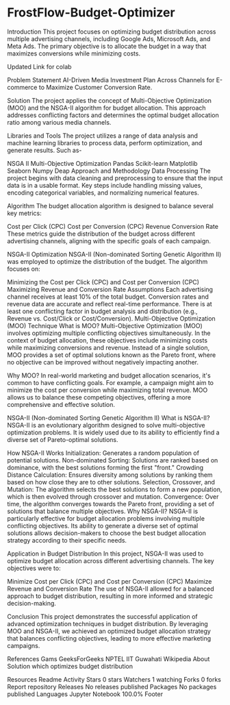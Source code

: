 # FrostFlow-Budget-Optimizer
Introduction
This project focuses on optimizing budget distribution across multiple advertising channels, including Google Ads, Microsoft Ads, and Meta Ads. The primary objective is to allocate the budget in a way that maximizes conversions while minimizing costs.

Updated Link for colab

Problem Statement
AI-Driven Media Investment Plan Across Channels for E-commerce to Maximize Customer Conversion Rate.

Solution
The project applies the concept of Multi-Objective Optimization (MOO) and the NSGA-II algorithm for budget allocation. This approach addresses conflicting factors and determines the optimal budget allocation ratio among various media channels.

Libraries and Tools
The project utilizes a range of data analysis and machine learning libraries to process data, perform optimization, and generate results. Such as-

NSGA II
Multi-Objective Optimization
Pandas
Scikit-learn
Matplotlib
Seaborn
Numpy
Deap
Approach and Methodology
Data Processing
The project begins with data cleaning and preprocessing to ensure that the input data is in a usable format. Key steps include handling missing values, encoding categorical variables, and normalizing numerical features.

Algorithm
The budget allocation algorithm is designed to balance several key metrics:

Cost per Click (CPC)
Cost per Conversion (CPC)
Revenue
Conversion Rate
These metrics guide the distribution of the budget across different advertising channels, aligning with the specific goals of each campaign.

NSGA-II Optimization
NSGA-II (Non-dominated Sorting Genetic Algorithm II) was employed to optimize the distribution of the budget. The algorithm focuses on:

Minimizing the Cost per Click (CPC) and Cost per Conversion (CPC)
Maximizing Revenue and Conversion Rate
Assumptions
Each advertising channel receives at least 10% of the total budget.
Conversion rates and revenue data are accurate and reflect real-time performance.
There is at least one conflicting factor in budget analysis and distribution (e.g., Revenue vs. Cost/Click or Cost/Conversion).
Multi-Objective Optimization (MOO) Technique
What is MOO?
Multi-Objective Optimization (MOO) involves optimizing multiple conflicting objectives simultaneously. In the context of budget allocation, these objectives include minimizing costs while maximizing conversions and revenue. Instead of a single solution, MOO provides a set of optimal solutions known as the Pareto front, where no objective can be improved without negatively impacting another.

Why MOO?
In real-world marketing and budget allocation scenarios, it's common to have conflicting goals. For example, a campaign might aim to minimize the cost per conversion while maximizing total revenue. MOO allows us to balance these competing objectives, offering a more comprehensive and effective solution.

NSGA-II (Non-dominated Sorting Genetic Algorithm II)
What is NSGA-II?
NSGA-II is an evolutionary algorithm designed to solve multi-objective optimization problems. It is widely used due to its ability to efficiently find a diverse set of Pareto-optimal solutions.

How NSGA-II Works
Initialization: Generates a random population of potential solutions.
Non-dominated Sorting: Solutions are ranked based on dominance, with the best solutions forming the first "front."
Crowding Distance Calculation: Ensures diversity among solutions by ranking them based on how close they are to other solutions.
Selection, Crossover, and Mutation: The algorithm selects the best solutions to form a new population, which is then evolved through crossover and mutation.
Convergence: Over time, the algorithm converges towards the Pareto front, providing a set of solutions that balance multiple objectives.
Why NSGA-II?
NSGA-II is particularly effective for budget allocation problems involving multiple conflicting objectives. Its ability to generate a diverse set of optimal solutions allows decision-makers to choose the best budget allocation strategy according to their specific needs.

Application in Budget Distribution
In this project, NSGA-II was used to optimize budget allocation across different advertising channels. The key objectives were to:

Minimize Cost per Click (CPC) and Cost per Conversion (CPC)
Maximize Revenue and Conversion Rate
The use of NSGA-II allowed for a balanced approach to budget distribution, resulting in more informed and strategic decision-making.

Conclusion
This project demonstrates the successful application of advanced optimization techniques in budget distribution. By leveraging MOO and NSGA-II, we achieved an optimized budget allocation strategy that balances conflicting objectives, leading to more effective marketing campaigns.

References
Gams
GeeksForGeeks
NPTEL IIT Guwahati
Wikipedia
About
Solution which optimizes budget distribution

Resources
 Readme
 Activity
Stars
 0 stars
Watchers
 1 watching
Forks
 0 forks
Report repository
Releases
No releases published
Packages
No packages published
Languages
Jupyter Notebook
100.0%
Footer
